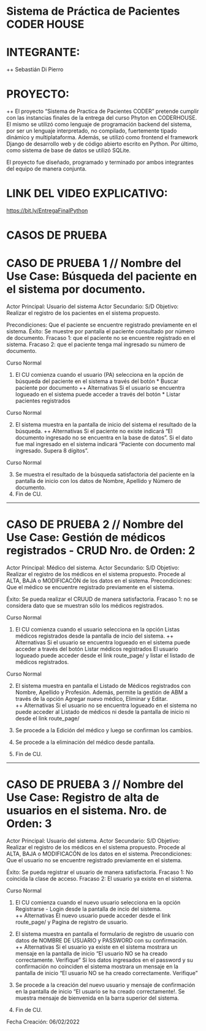 # Sistema de Práctica de Pacientes CODER HOUSE

# INTEGRANTE: 
++ Sebastián Di Pierro

# PROYECTO: 
++ El proyecto “Sistema de Practica de Pacientes CODER” pretende cumplir con las instancias finales de la entrega del curso Phyton en CODERHOUSE. El mismo se utilizó como lenguaje de programación backend del sistema, por ser un lenguaje interpretado, no compilado, fuertemente tipado dinámico y multiplataforma. Además, se utilizó como frontend el framework Django de desarrollo web y de código abierto escrito en Python. Por último, como sistema de base de datos se utilizó SQLite.

El proyecto fue diseñado, programado y terminado por ambos integrantes del equipo de manera conjunta.

# LINK DEL VIDEO EXPLICATIVO: 
https://bit.ly/EntregaFinalPython



# CASOS DE PRUEBA

# CASO DE PRUEBA 1 // Nombre del Use Case: Búsqueda del paciente en el sistema por documento.  

Actor Principal: Usuario del sistema	Actor Secundario: S/D
Objetivo: Realizar el registro de los pacientes en el sistema propuesto.

Precondiciones:  Que el paciente se encuentre registrado previamente en el sistema.
Éxito: Se muestre por pantalla el paciente consultado por número de documento.
Fracaso 1: que el paciente no se encuentre registrado en el sistema.
Fracaso 2: que el paciente tenga mal ingresado su número de documento.

Curso Normal

1.  El CU comienza cuando el usuario (PA) selecciona en la opción de búsqueda del paciente en el sistema a través del botón * Buscar paciente por documento	
++ Alternativas
Si el usuario se encuentra logueado en el sistema puede acceder a través del botón * Listar pacientes registrados

Curso Normal

2. El sistema muestra en la pantalla de inicio del sistema el resultado de la búsqueda.	
++ Alternativas
Si el paciente no existe indicará “El documento ingresado no se encuentra en la base de datos”.
Si el dato fue mal ingresado en el sistema indicará “Paciente con documento mal ingresado. Supera 8 dígitos”.

Curso Normal

3. Se muestra el resultado de la búsqueda satisfactoria del paciente en la pantalla de inicio con los datos de Nombre, Apellido y Número de documento.	 
4. Fin de CU.
************************************************************************************************

# CASO DE PRUEBA 2 // Nombre del Use Case: Gestión de médicos registrados - CRUD	Nro. de Orden: 2

Actor Principal: Médico del sistema.	Actor Secundario: S/D
Objetivo: Realizar el registro de los médicos en el sistema propuesto. Procede al ALTA, BAJA o MODIFICACÓN de los datos en el sistema.
Precondiciones:  Que el médico se encuentre registrado previamente en el sistema.

Éxito: Se pueda realizar el CRUUD de manera satisfactoria.
Fracaso 1: no se considera dato que se muestran sólo los médicos registrados.

Curso Normal

1.  El CU comienza cuando el usuario selecciona en la opción Listas médicos registrados desde la pantalla de incio del sistema.	
++ Alternativas
Si el usuario se encuentra logueado en el sistema puede acceder a través del botón Listar médicos registrados
El usuario logueado puede acceder desde el link route_page/ y listar el listado de médicos registrados.

Curso Normal

2. El sistema muestra en pantalla el Listado de Médicos registrados con Nombre, Apellido y Profesión. Además, permite la gestión de ABM a través de la opción Agregar nuevo médico, Eliminar y Editar.	
++ Alternativas
Si el usuario no se encuentra logueado en el sistema no puede acceder al Listado de médicos ni desde la pantalla de inicio ni desde el link route_page/

3. Se procede a la Edición del médico y luego se confirman los cambios.	 
4. Se procede a la eliminación del médico desde pantalla.	
5. Fin de CU.

************************************************************************************************

# CASO DE PRUEBA 3 // Nombre del Use Case: Registro de alta de usuarios en el sistema.  	Nro. de Orden: 3

Actor Principal: Usuario del sistema.	Actor Secundario: S/D
Objetivo: Realizar el registro de los médicos en el sistema propuesto. Procede al ALTA, BAJA o MODIFICACÓN de los datos en el sistema.
Precondiciones:  Que el usuario no se encuentre registrado previamente en el sistema.
 
Éxito: Se pueda registrar el usuario de manera satisfactoria.
Fracaso 1: No coincida la clase de acceso. 
Fracaso 2: El usuario ya existe en el sistema.

Curso Normal

1.  El CU comienza cuando el nuevo usuario selecciona en la opción Registrarse - Login desde la pantalla de incio del sistema.	
++ Alternativas
El nuevo usuario puede acceder desde el link route_page/ y Pagina de registro de usuario.

2. El sistema muestra en pantalla el formulario de registro de usuario con datos de NOMBRE DE USUARIO y PASSWORD con su confirmación.	
++ Alternativas
Si el usuario ya existe en el sistema mostrara un mensaje en la pantalla de inicio “El usuario NO se ha creado correctamente. Verifique”
Si los datos ingresados en el password y su confirmación no coinciden el sistema mostrara un mensaje en la pantalla de inicio “El usuario NO se ha creado correctamente. Verifique”

3. Se procede a la creación del nuevo usuario y mensaje de confirmación en la pantalla de inicio “El usuario se ha creado correctamente!. 
Se muestra mensaje de bienvenida en la barra superior del sistema.	 
4. Fin de CU.


Fecha Creación: 06/02/2022

